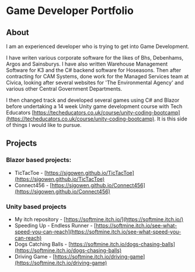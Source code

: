 # Game Developer Portfolio

## About

I am an experienced developer who is trying to get into Game Development.

I have writen various corporate software for the likes of Bhs, Debenhams, Argos and Sainsburys. I have also written Warehouse Management Software for K3 and the C# backend software for Hoseasons. Then after contracting for CAM Systems, done work for the Managed Services team at Civica, looking after several websites for 'The Environmental Agency' and various other Central Government Departments.

I then changed track and developed several games using C# and Blazor before undertaking a 14 week Unity game development course with Tech Educators [https://techeducators.co.uk/course/unity-coding-bootcamp](https://techeducators.co.uk/course/unity-coding-bootcamp). It is this side of things I would like to pursue.

## Projects

### Blazor based projects:
- TicTacToe - [https://sjgowen.github.io/TicTacToe](https://sjgowen.github.io/TicTacToe)
- Connect456 - [https://sjgowen.github.io/Connect456](https://sjgowen.github.io/Connect456)

### Unity based projects
 - My itch repository - [https://softmine.itch.io/](https://softmine.itch.io/)
 - Speeding Up - Endless Runner - [https://softmine.itch.io/see-what-speed-you-can-reach](https://softmine.itch.io/see-what-speed-you-can-reach)
 - Dogs Catching Balls - [https://softmine.itch.io/dogs-chasing-balls](https://softmine.itch.io/dogs-chasing-balls)
 - Driving Game - [https://softmine.itch.io/driving-game](https://softmine.itch.io/driving-game)
